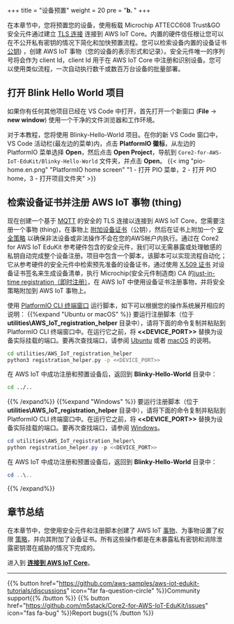 +++
title = "设备预置"
weight = 20
pre = "<b>b. </b>"
+++

在本章节中，您将预置您的设备，使用板载 Microchip ATTECC608 Trust&GO 安全元件通过建立 [TLS 连接](https://docs.aws.amazon.com/iot/latest/developerguide/transport-security.html) 连接到 AWS IoT Core。内置的硬件信任根让您可以在不公开私有密钥的情况下简化和加快预置流程。您可以检索设备内置的设备证书 [公钥](https://en.wikipedia.org/wiki/Public-key_cryptography)) ，创建 AWS IoT 事物（您的设备的表示形式和记录）。安全元件唯一的序列号将会作为 client Id，client Id 用于在 AWS IoT Core 中注册和识别设备。您可以使用类似流程，一次自动执行数千或数百万台设备的批量部署。

## 打开 Blink Hello World 项目
如果你有任何其他项目已经在 VS Code 中打开，首先打开一个新窗口 (**File** → **new window**) 使用一个干净的文件浏览器和工作环境。

对于本教程，您将使用 Blinky-Hello-World 项目。在你的新 VS Code 窗口中，VS Code 活动栏(最左边的菜单)内，点击 **PlatformIO 徽标**，从左边的 PlatformIO 菜单选择 **Open**，然后点击 **Open Project**，导航到 `Core2-for-AWS-IoT-EduKit/Blinky-Hello-World` 文件夹，并点击 **Open**。
{{< img "pio-home.en.png" "PlatformIO home screen" "1 - 打开 PIO 菜单，2 - 打开 PIO home，3 - 打开项目文件夹" >}}

## 检索设备证书并注册 AWS IoT 事物 (thing)
现在创建一个基于 [MQTT](https://docs.aws.amazon.com/iot/latest/developerguide/mqtt.html) 的安全的 TLS 连接以连接到 AWS IoT Core，您需要注册一个事物 (thing)，在事物上 [附加设备证书](https://docs.aws.amazon.com/iot/latest/developerguide/register-device-cert.html)（公钥），然后在证书上附加一个 [安全策略](https://docs.aws.amazon.com/iot/latest/developerguide/iot-policies.html) 以确保非法设备或非法操作不会在您的AWS帐户内执行。通过在 Core2 for AWS IoT EduKit 参考硬件包含的安全元件，我们可以无需暴露或处理敏感的私钥自动完成整个设备注册。项目中包含一个脚本，该脚本可以实现流程自动化；它从参考硬件的安全元件中检索预先准备的设备证书，通过使用 [X.509 证书](https://docs.aws.amazon.com/iot/latest/developerguide/x509-client-certs.html#x509-client-cert-basics) 对设备证书签名来生成设备清单，执行 Microchip(安全元件制造商) CA 的[just-in-time registration（即时注册）](https://aws.amazon.com/blogs/iot/just-in-time-registration-of-device-certificates-on-aws-iot/)，在 AWS IoT 中使用设备证书注册事物，并将安全策略附加到 AWS IoT 事物上。

使用 [PlatformIO CLI 终端窗口](prerequisites.html#open-the-platformio-cli-terminal-window) 运行脚本，如下可以根据您的操作系统展开相应的说明：
{{%expand "Ubuntu or macOS" %}}
要运行注册脚本（位于 **utilities\AWS_IoT_registration_helper** 目录中），请将下面的命令复制并粘贴到 PlatformIO CLI 终端窗口中。在运行它之前，将 **<<DEVICE_PORT>>** 替换为设备实际挂载的端口。要再次查找端口，请参阅 [Ubuntu](../getting-started/prerequisites/linux.html#identifying-the-device-communication-port) 或者 [macOS](../getting-started/prerequisites/macos.html#identifying-the-device-communication-port) 的说明。
```bash
cd utilities/AWS_IoT_registration_helper
python3 registration_helper.py -p <<DEVICE_PORT>>
```

在 AWS IoT 中成功注册和预置设备后，返回到 **Blinky-Hello-World** 目录中：
```bash
cd ../..
```
{{% /expand%}}
{{%expand "Windows" %}}
要运行注册脚本（位于 **utilities\AWS_IoT_registration_helper** 目录中），请将下面的命令复制并粘贴到 PlatformIO CLI 终端窗口中。在运行它之前，将 **<<DEVICE_PORT>>** 替换为设备实际挂载的端口。要再次查找端口，请参阅 [Windows](../getting-started/prerequisites/windows.html#identifying-the-device-communication-port)。
```PowerShell
cd utilities\AWS_IoT_registration_helper\
python registration_helper.py -p <<DEVICE_PORT>>
```

在 AWS IoT 中成功注册和预置设备后，返回到 **Blinky-Hello-World** 目录中：
```PowerShell
cd ..\..
```
{{% /expand%}}

## 章节总结
在本章节中，您使用安全元件和注册脚本创建了 AWS IoT [事物](https://docs.aws.amazon.com/iot/latest/developerguide/thing-registry.html)、为事物设置了权限 [策略](https://docs.aws.amazon.com/iot/latest/developerguide/thing-policy-variables.html)，并向其附加了设备证书。所有这些操作都是在未暴露私有密钥和消除泄露密钥潜在威胁的情况下完成的。

进入到 [**连接到 AWS IoT Core**](connecting-to-aws.html)。

---
{{% button href="https://github.com/aws-samples/aws-iot-edukit-tutorials/discussions" icon="far fa-question-circle" %}}Community support{{% /button %}} {{% button href="https://github.com/m5stack/Core2-for-AWS-IoT-EduKit/issues" icon="fas fa-bug" %}}Report bugs{{% /button %}}
